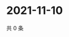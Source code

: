 # 2021-11-10

共 0 条

<!-- BEGIN WEIBO -->
<!-- 最后更新时间 Wed Nov 10 2021 04:15:20 GMT+0800 (China Standard Time) -->

<!-- END WEIBO -->
